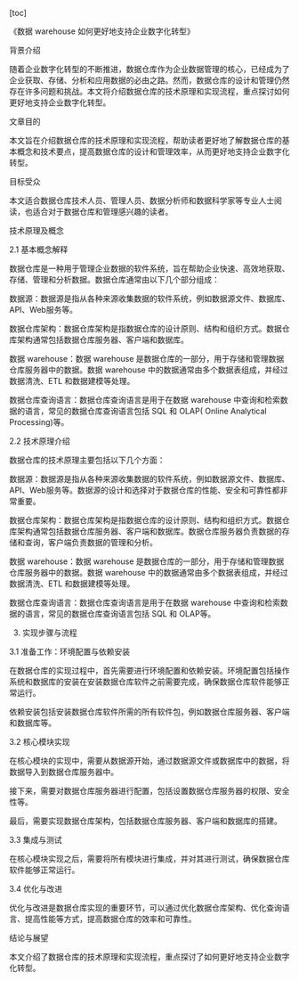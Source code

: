 
[toc]                    
                
                
《数据 warehouse 如何更好地支持企业数字化转型》

背景介绍

随着企业数字化转型的不断推进，数据仓库作为企业数据管理的核心，已经成为了企业获取、存储、分析和应用数据的必由之路。然而，数据仓库的设计和管理仍然存在许多问题和挑战。本文将介绍数据仓库的技术原理和实现流程，重点探讨如何更好地支持企业数字化转型。

文章目的

本文旨在介绍数据仓库的技术原理和实现流程，帮助读者更好地了解数据仓库的基本概念和技术要点，提高数据仓库的设计和管理效率，从而更好地支持企业数字化转型。

目标受众

本文适合数据仓库技术人员、管理人员、数据分析师和数据科学家等专业人士阅读，也适合对于数据仓库和管理感兴趣的读者。

技术原理及概念

2.1 基本概念解释

数据仓库是一种用于管理企业数据的软件系统，旨在帮助企业快速、高效地获取、存储、管理和分析数据。数据仓库通常由以下几个部分组成：

数据源：数据源是指从各种来源收集数据的软件系统，例如数据源文件、数据库、API、Web服务等。

数据仓库架构：数据仓库架构是指数据仓库的设计原则、结构和组织方式。数据仓库架构通常包括数据仓库服务器、客户端和数据库。

数据 warehouse：数据 warehouse 是数据仓库的一部分，用于存储和管理数据仓库服务器中的数据。数据 warehouse 中的数据通常由多个数据表组成，并经过数据清洗、ETL 和数据建模等处理。

数据仓库查询语言：数据仓库查询语言是用于在数据 warehouse 中查询和检索数据的语言，常见的数据仓库查询语言包括 SQL 和 OLAP( Online Analytical Processing)等。

2.2 技术原理介绍

数据仓库的技术原理主要包括以下几个方面：

数据源：数据源是指从各种来源收集数据的软件系统，例如数据源文件、数据库、API、Web服务等。数据源的设计和选择对于数据仓库的性能、安全和可靠性都非常重要。

数据仓库架构：数据仓库架构是指数据仓库的设计原则、结构和组织方式。数据仓库架构通常包括数据仓库服务器、客户端和数据库。数据仓库服务器负责数据的存储和查询，客户端负责数据的管理和分析。

数据 warehouse：数据 warehouse 是数据仓库的一部分，用于存储和管理数据仓库服务器中的数据。数据 warehouse 中的数据通常由多个数据表组成，并经过数据清洗、ETL 和数据建模等处理。

数据仓库查询语言：数据仓库查询语言是用于在数据 warehouse 中查询和检索数据的语言，常见的数据仓库查询语言包括 SQL 和 OLAP等。

3. 实现步骤与流程

3.1 准备工作：环境配置与依赖安装

在数据仓库的实现过程中，首先需要进行环境配置和依赖安装。环境配置包括操作系统和数据库的安装在安装数据仓库软件之前需要完成，确保数据仓库软件能够正常运行。

依赖安装包括安装数据仓库软件所需的所有软件包，例如数据仓库服务器、客户端和数据库等。

3.2 核心模块实现

在核心模块的实现中，需要从数据源开始，通过数据源文件或数据库中的数据，将数据导入到数据仓库服务器中。

接下来，需要对数据仓库服务器进行配置，包括设置数据仓库服务器的权限、安全性等。

最后，需要实现数据仓库架构，包括数据仓库服务器、客户端和数据库的搭建。

3.3 集成与测试

在核心模块实现之后，需要将所有模块进行集成，并对其进行测试，确保数据仓库软件能够正常运行。

3.4 优化与改进

优化与改进是数据仓库实现的重要环节，可以通过优化数据仓库架构、优化查询语言、提高性能等方式，提高数据仓库的效率和可靠性。

结论与展望

本文介绍了数据仓库的技术原理和实现流程，重点探讨了如何更好地支持企业数字化转型。

